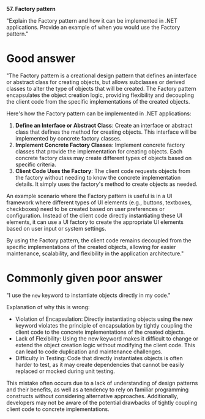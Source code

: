 **57. Factory pattern**

"Explain the Factory pattern and how it can be implemented in .NET applications. Provide an example of when you would use the Factory pattern."

# Good answer

"The Factory pattern is a creational design pattern that defines an interface or abstract class for creating objects, but allows subclasses or derived classes to alter the type of objects that will be created. The Factory pattern encapsulates the object creation logic, providing flexibility and decoupling the client code from the specific implementations of the created objects.

Here's how the Factory pattern can be implemented in .NET applications:
1.	**Define an Interface or Abstract Class**: Create an interface or abstract class that defines the method for creating objects. This interface will be implemented by concrete factory classes.
2.	**Implement Concrete Factory Classes**: Implement concrete factory classes that provide the implementation for creating objects. Each concrete factory class may create different types of objects based on specific criteria.
3.	**Client Code Uses the Factory**: The client code requests objects from the factory without needing to know the concrete implementation details. It simply uses the factory's method to create objects as needed.

An example scenario where the Factory pattern is useful is in a UI framework where different types of UI elements (e.g., buttons, textboxes, checkboxes) need to be created based on user preferences or configuration. Instead of the client code directly instantiating these UI elements, it can use a UI factory to create the appropriate UI elements based on user input or system settings.

By using the Factory pattern, the client code remains decoupled from the specific implementations of the created objects, allowing for easier maintenance, scalability, and flexibility in the application architecture."

# Commonly given poor answer

"I use the `new` keyword to instantiate objects directly in my code."

Explanation of why this is wrong:
- Violation of Encapsulation: Directly instantiating objects using the new keyword violates the principle of encapsulation by tightly coupling the client code to the concrete implementations of the created objects.
- Lack of Flexibility: Using the new keyword makes it difficult to change or extend the object creation logic without modifying the client code. This can lead to code duplication and maintenance challenges.
- Difficulty in Testing: Code that directly instantiates objects is often harder to test, as it may create dependencies that cannot be easily replaced or mocked during unit testing.

This mistake often occurs due to a lack of understanding of design patterns and their benefits, as well as a tendency to rely on familiar programming constructs without considering alternative approaches. Additionally, developers may not be aware of the potential drawbacks of tightly coupling client code to concrete implementations.
